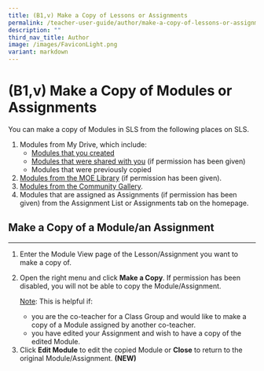 ```yaml
---
title: (B1,v) Make a Copy of Lessons or Assignments
permalink: /teacher-user-guide/author/make-a-copy-of-lessons-or-assignments/
description: ""
third_nav_title: Author
image: /images/FaviconLight.png
variant: markdown
---
```

<h1 id="make-a-copy-of-Modules-assignments">(B1,v) Make a Copy of Modules or Assignments</h1>
<p>You can make a copy of Modules in SLS from the following places on SLS.</p>
<ol>
<li>Modules from My Drive, which include:<ul>
<li><a target="_blank" href="/teacher-user-guide/discover/make-a-copy-of-a-lesson/">Modules that you created</a></li>
<li><a target="_blank" href="/teacher-user-guide/collaborate/access-a-shared-lesson/">Modules that were shared with you</a> (if permission has been given)</li>
<li>Modules that were previously copied</li>
</ul>
</li>
<li><a target="_blank" href="/teacher-user-guide/discover/make-a-copy-of-a-module/">Modules from the MOE Library</a> (if permission has been given).</li>
<li><a target="_blank" href="/teacher-user-guide/discover/make-a-copy-of-a-lesson/">Modules from the Community Gallery</a>.</li>
<li>Modules that are assigned as Assignments (if permission has been given) from the Assignment List or Assignments tab on the homepage.</li>
</ol>
<h2 id="make-a-copy-of-a-lesson-an-assignment-">Make a Copy of a Module/an Assignment</h2>
<hr>
<ol>
<li>Enter the Module View page of the Lesson/Assignment you want to make a copy of.</li>
	<li><p>Open the right menu and click <b>Make a Copy</b>. If permission has been disabled, you will not be able to copy the Module/Assignment.</p>
	<p><u>Note</u>: This is helpful if:</p>
<ul>
<li>you are the co-teacher for a Class Group and would like to make a copy of a Module assigned by another co-teacher.</li>
<li>you have edited your Assignment and wish to have a copy of the edited Module.</li>
</ul>
	</li><li>Click <b>Edit Module</b> to edit the copied Module or <b>Close</b> to return to the original Module/Assignment. <b>(NEW)</b>
</li>
</ol>